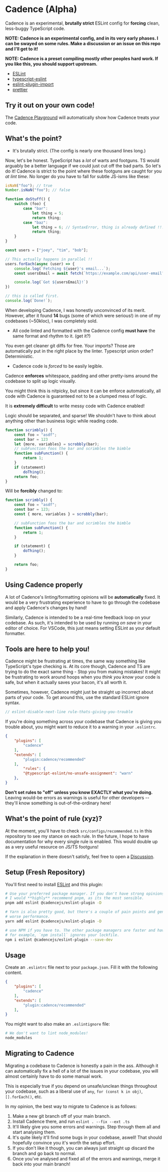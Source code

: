 # Cadence (Alpha)

Cadence is an experimental, **brutally strict** ESLint config for **forcing** clean, less-buggy TypeScript code.

**NOTE: Cadence is an experimental config, and in its very early phases. I can be swayed on some rules. Make a discussion or an issue on this repo and I'll get to it!**

**NOTE: Cadence is a preset compiling mostly other peoples hard work. If you like this, you should support upstream.**

- [ESLint](https://github.com/ESLint)
- [typescript-eslint](https://github.com/typescript-eslint)
- [eslint-plugin-import](https://github.com/import-js/eslint-plugin-import)
- [prettier](https://github.com/prettier/prettier)

## Try it out on your own code!

The [Cadence Playground](https://cadence.zkldi.xyz/playground) will automatically show how Cadence treats your code.

## What's the point?

- It's brutally strict. (The config is nearly one thousand lines long.)

Now, let's be honest. TypeScript has a *lot* of warts and footguns. TS would arguably be a better language if we could just cut off the bad parts. So let's do it!
Cadence is strict to the point where these footguns are caught for you *at lint time*. No longer do you have to fall for subtle JS-isms like these:
```js
isNaN("foo"); // true
Number.isNaN("foo"); // false
```
```js
function doStuff() {
	switch (foo) {
		case "bar":
			let thing = 5;
			return thing;
		case "baz":
			let thing = 6; // SyntaxError, thing is already defined !!!
			return thing;
	}
}
```
```js
const users = ["joey", "tim", "bob"];

// This actually happens in parallel !!
users.forEach(async (user) => {
	console.log(`Fetching ${user}'s email...`);
	const usersEmail = await fetch(`https://example.com/api/user-email?user=${user}`).then(r => r.text());

	console.log(`Got ${usersEmail}!`)
})

// this is called first.
console.log(`Done!`);
```

When developing Cadence, I was honestly unconvinced of its merit. However, after it found **14** bugs (some of which were serious!) in one of my codebases (~50kloc), I was completely sold.

- All code linted and formatted with the Cadence config **must have** the same format and rhythm to it. (get it?)

You even get cleaner git diffs for free.
Your imports? Those are automatically put in the right place by the linter.
Typescript union order? Deterministic.

- Cadence code is *forced* to be easily legible.

Cadence **enforces** whitespace, padding and other pretty-isms around the codebase to split up logic visually.

You might think this is nitpicky, but since it can be enforce automatically, all code with Cadence is guaranteed not to be a clumped mess of logic.

It is **extremely difficult** to write messy code with Cadence enabled!

Logic should be separated, and sparse!
We shouldn't have to think about anything other than business logic while reading code.

```js
function scrimbly() {
	const foo = "asdf";  
    const bar = 123
	let {more, variables} = scrobbly(bar);
	// subFunction foos the bar and scrimbles the bimble
	function subFunction() {
		return 1;
	}
	if (statement) 
		doThing();
	return foo;
}
```
Will be **forcibly** changed to:
```js
function scrimbly() {
	const foo = "asdf";
	const bar = 123;
	const { more, variables } = scrobbly(bar);

	// subFunction foos the bar and scrimbles the bimble
	function subFunction() {
		return 1;
	}

	if (statement) {
		doThing();
	}

	return foo;
}
```

## Using Cadence properly

A lot of Cadence's linting/formatting opinions will be **automatically** fixed.
It would be a very frustrating experience to have to go through the codebase and apply Cadence's changes by hand!

Similarly, Cadence is intended to be a real-time feedback loop on your codebase.
As such, it's intended to be used by running *on save* in your editor of choice.
For VSCode, this just means setting ESLint as your default formatter.

## Tools are here to help you!

Cadence might be frustrating at times, the same way something like TypeScript's type checking is.
At its core though, Cadence and TS are trying to do the exact same thing - Stop you from making mistakes! It might be frustrating to work around hoops when you *think you know* your code is safe, but when it actually saves your bacon, it's all worth it.

Sometimes, however, Cadence might just be straight up incorrect about parts of your code.
To get around this, use the standard ESLint ignore syntax.
```js
// eslint-disable-next-line rule-thats-giving-you-trouble
```

If you're doing something across your codebase that Cadence is giving you trouble about, you might want to reduce it to a warning in your `.eslintrc`.
```json
{
	"plugins": [
		"cadence"
	],
	"extends": [
		"plugin:cadence/recommended"
	],
		"rules": {
		"@typescript-eslint/no-unsafe-assignment": "warn"
	},
}
```


**Don't set rules to "off" unless you know EXACTLY what you're doing.**
Leaving would-be errors as warnings is useful for other developers -- they'll know something is out-of-the-ordinary here!

## What's the point of rule (xyz)?

At the moment, you'll have to check `src/configs/recommended.ts` in this repository to see my stance on each rule.
In the future, I hope to have documentation for why every single rule is enabled.
This would double up as a very useful resource on JS/TS footguns!

If the explanation in there doesn't satisfy, feel free to open a [Discussion](https://github.com/CadenceJS/Cadence).


## Setup (Fresh Repository)

You'll first need to install [ESLint](https://eslint.org/) and this plugin:

```sh
# Use your preferred package manager. If you don't have strong opinions on this, here's mine.
# I would **highly** recommend pnpm, as its the most sensible.
pnpm add eslint @cadencejs/eslint-plugin -D

# Yarn is also pretty good, but there's a couple of pain points and generally
# worse performance.
yarn add eslint @cadencejs/eslint-plugin -D

# use NPM if you have to. The other package managers are faster and have saner commands.
# for example, `npm install` ignores your lockfile.
npm i eslint @cadencejs/eslint-plugin --save-dev
```

## Usage

Create an `.eslintrc` file next to your `package.json`. Fill it with the following content.

```json
{
	"plugins": [
		"cadence"
	],
	"extends": [
		"plugin:cadence/recommended"
	],
}
```

You might want to also make an `.eslintignore` file:
```sh
# We don't want to lint node_modules! 
node_modules
```

## Migrating to Cadence

Migrating a codebase to Cadence is honestly a pain in the ass.
Although it can automatically fix a hell of a lot of the issues in your codebase,
you will almost certainly have to do some manual work.

This is especially true if you depend on unsafe/unclean things throughout your codebase, such as
a liberal use of `any`, `for (const k in obj)`, `[].forEach()`, etc.

In my opinion, the best way to migrate to Cadence is as follows:

1. Make a new git branch off of your main branch.
2. Install Cadence there, and run `eslint . --fix --ext .ts`
3. It'll likely give you some errors and warnings. Step through them all and start analysing them.
4. It's quite likely it'll find some bugs in your codebase, aswell! That should hopefully convince you it's worth the setup effort.
5. If you don't like it though, you can always just straight up discard the branch and go back to normal.
6. Once you've analysed and fixed all of the errors and warnings, merge it back into your main branch!
